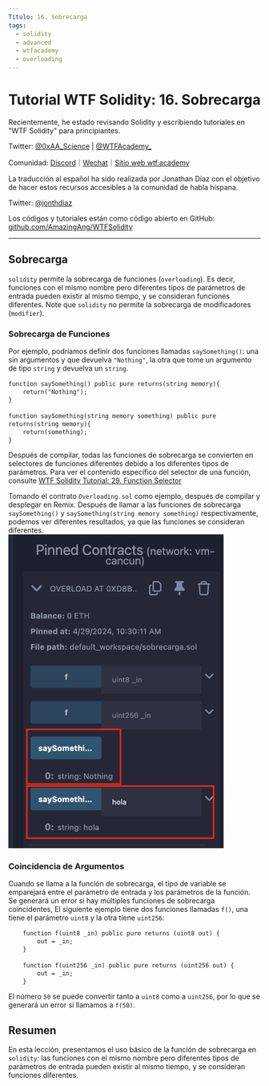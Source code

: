 ```yaml
---
Título: 16. Sobrecarga
tags:
  - solidity
  - advanced
  - wtfacademy
  - overloading
---
```

# Tutorial WTF Solidity: 16. Sobrecarga

Recientemente, he estado revisando Solidity y escribiendo tutoriales en "WTF Solidity" para principiantes.

Twitter: [@0xAA_Science](https://twitter.com/0xAA_Science) | [@WTFAcademy_](https://twitter.com/WTFAcademy_)

Comunidad: [Discord](https://discord.gg/5akcruXrsk)｜[Wechat](https://docs.google.com/forms/d/e/1FAIpQLSe4KGT8Sh6sJ7hedQRuIYirOoZK_85miz3dw7vA1-YjodgJ-A/viewform?usp=sf_link)｜[Sitio web wtf.academy](https://wtf.academy)

La traducción al español ha sido realizada por Jonathan Díaz con el objetivo de hacer estos recursos accesibles a la comunidad de habla hispana.

Twitter: [@jonthdiaz](https://twitter.com/jonthdiaz)

Los códigos y tutoriales están como código abierto en GitHub: [github.com/AmazingAng/WTFSolidity](https://github.com/AmazingAng/WTFSolidity)

-----

## Sobrecarga
`solidity` permite la sobrecarga de funciones (`overloading`). Es decir, funciones con el mismo nombre pero diferentes tipos de parámetros de entrada pueden existir al mismo tiempo, 
y se consideran funciones diferentes.
Note que `solidity` no permite la sobrecarga de modificadores (`modifier`).

### Sobrecarga de Funciones
Por ejemplo, podríamos definir dos funciones llamadas `saySomething()`:
una sin argumentos y que devuelva `"Nothing"`, la otra que tome un argumento de tipo `string` y devuelva un `string`.

```solidity
function saySomething() public pure returns(string memory){
    return("Nothing");
}

function saySomething(string memory something) public pure returns(string memory){
    return(something);
}
```

Después de compilar, todas las funciones de sobrecarga se convierten en selectores de funciones diferentes debido a los diferentes tipos de parámetros.
Para ver el contenido específico del selector de una función, consulte [WTF Solidity Tutorial: 29. Function Selector](https://github.com/AmazingAng/WTFSolidity/tree/main/29_Selector)

Tomando el contrato `Overloading.sol` como ejemplo, después de compilar y desplegar en Remix.
Después de llamar a las funciones de sobrecarga `saySomething()` y `saySomething(string memory something)` respectivamente,
podemos ver diferentes resultados, ya que las funciones se consideran diferentes.
![](./img/16-1.jpeg)

### Coincidencia de Argumentos

Cuando se llama a la función de sobrecarga, el tipo de variable se emparejará entre el parámetro de entrada y los parámetros de la función.
Se generará un error si hay múltiples funciones de sobrecarga coincidentes,
El siguiente ejemplo tiene dos funciones llamadas `f()`, una tiene el parámetro `uint8` y la otra tiene `uint256`:

```solidity
    function f(uint8 _in) public pure returns (uint8 out) {
        out = _in;
    }

    function f(uint256 _in) public pure returns (uint256 out) {
        out = _in;
    }
```
El número `50` se puede convertir tanto a `uint8` como a `uint256`, por lo que se generará un error si llamamos a `f(50)`.

## Resumen
En esta lección, presentamos el uso básico de la función de sobrecarga en `solidity`:
las funciones con el mismo nombre pero diferentes tipos de parámetros de entrada pueden existir al mismo tiempo,
y se consideran funciones diferentes.
